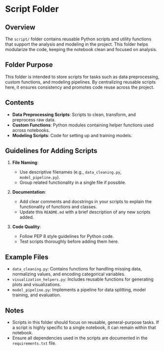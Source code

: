 # Script Folder

## Overview
The `script/` folder contains reusable Python scripts and utility functions that support the analysis and modeling in the project. This folder helps modularize the code, keeping the notebook clean and focused on analysis.

## Folder Purpose
This folder is intended to store scripts for tasks such as data preprocessing, custom functions, and modeling pipelines. By centralizing reusable scripts here, it ensures consistency and promotes code reuse across the project.

## Contents
- **Data Preprocessing Scripts**: Scripts to clean, transform, and preprocess raw data.
- **Custom Functions**: Python modules containing helper functions used across notebooks.
- **Modeling Scripts**: Code for setting up and training models.

## Guidelines for Adding Scripts
1. **File Naming**:
   - Use descriptive filenames (e.g., `data_cleaning.py`, `model_pipeline.py`).
   - Group related functionality in a single file if possible.

2. **Documentation**:
   - Add clear comments and docstrings in your scripts to explain the functionality of functions and classes.
   - Update this `README.md` with a brief description of any new scripts added.

3. **Code Quality**:
   - Follow PEP 8 style guidelines for Python code.
   - Test scripts thoroughly before adding them here.

## Example Files
- `data_cleaning.py`: Contains functions for handling missing data, normalizing values, and encoding categorical variables.
- `visualization_helpers.py`: Includes reusable functions for generating plots and visualizations.
- `model_pipeline.py`: Implements a pipeline for data splitting, model training, and evaluation.

## Notes
- Scripts in this folder should focus on reusable, general-purpose tasks. If a script is highly specific to a single notebook, it can remain within that notebook.
- Ensure all dependencies used in the scripts are documented in the `requirements.txt` file.

